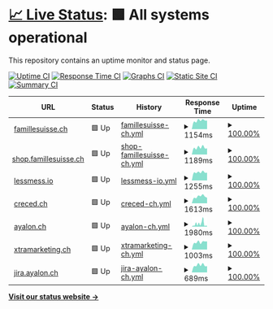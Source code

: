# [📈 Live Status](https://ayalon.github.io/upptime): <!--live status--> **🟩 All systems operational**

This repository contains an uptime monitor and status page.

[![Uptime CI](https://github.com/ayalon/upptime/workflows/Uptime%20CI/badge.svg)](https://github.com/ayalon/upptime/actions?query=workflow%3A%22Uptime+CI%22)
[![Response Time CI](https://github.com/ayalon/upptime/workflows/Response%20Time%20CI/badge.svg)](https://github.com/ayalon/upptime/actions?query=workflow%3A%22Response+Time+CI%22)
[![Graphs CI](https://github.com/ayalon/upptime/workflows/Graphs%20CI/badge.svg)](https://github.com/ayalon/upptime/actions?query=workflow%3A%22Graphs+CI%22)
[![Static Site CI](https://github.com/ayalon/upptime/workflows/Static%20Site%20CI/badge.svg)](https://github.com/ayalon/upptime/actions?query=workflow%3A%22Static+Site+CI%22)
[![Summary CI](https://github.com/ayalon/upptime/workflows/Summary%20CI/badge.svg)](https://github.com/ayalon/upptime/actions?query=workflow%3A%22Summary+CI%22)

<!--start: status pages-->
<!-- This summary is generated by Upptime (https://github.com/upptime/upptime) -->
<!-- Do not edit this manually, your changes will be overwritten -->
<!-- prettier-ignore -->
| URL | Status | History | Response Time | Uptime |
| --- | ------ | ------- | ------------- | ------ |
| <img alt="" src="https://icons.duckduckgo.com/ip3/famillesuisse.ch.ico" height="13"> [famillesuisse.ch](https://famillesuisse.ch) | 🟩 Up | [famillesuisse-ch.yml](https://github.com/ayalon/upptime/commits/HEAD/history/famillesuisse-ch.yml) | <details><summary><img alt="Response time graph" src="./graphs/famillesuisse-ch/response-time-week.png" height="20"> 1154ms</summary><br><a href="https://ayalon.github.io/upptime/history/famillesuisse-ch"><img alt="Response time 976" src="https://img.shields.io/endpoint?url=https%3A%2F%2Fraw.githubusercontent.com%2Fayalon%2Fupptime%2FHEAD%2Fapi%2Ffamillesuisse-ch%2Fresponse-time.json"></a><br><a href="https://ayalon.github.io/upptime/history/famillesuisse-ch"><img alt="24-hour response time 1155" src="https://img.shields.io/endpoint?url=https%3A%2F%2Fraw.githubusercontent.com%2Fayalon%2Fupptime%2FHEAD%2Fapi%2Ffamillesuisse-ch%2Fresponse-time-day.json"></a><br><a href="https://ayalon.github.io/upptime/history/famillesuisse-ch"><img alt="7-day response time 1154" src="https://img.shields.io/endpoint?url=https%3A%2F%2Fraw.githubusercontent.com%2Fayalon%2Fupptime%2FHEAD%2Fapi%2Ffamillesuisse-ch%2Fresponse-time-week.json"></a><br><a href="https://ayalon.github.io/upptime/history/famillesuisse-ch"><img alt="30-day response time 1279" src="https://img.shields.io/endpoint?url=https%3A%2F%2Fraw.githubusercontent.com%2Fayalon%2Fupptime%2FHEAD%2Fapi%2Ffamillesuisse-ch%2Fresponse-time-month.json"></a><br><a href="https://ayalon.github.io/upptime/history/famillesuisse-ch"><img alt="1-year response time 984" src="https://img.shields.io/endpoint?url=https%3A%2F%2Fraw.githubusercontent.com%2Fayalon%2Fupptime%2FHEAD%2Fapi%2Ffamillesuisse-ch%2Fresponse-time-year.json"></a></details> | <details><summary><a href="https://ayalon.github.io/upptime/history/famillesuisse-ch">100.00%</a></summary><a href="https://ayalon.github.io/upptime/history/famillesuisse-ch"><img alt="All-time uptime 83.60%" src="https://img.shields.io/endpoint?url=https%3A%2F%2Fraw.githubusercontent.com%2Fayalon%2Fupptime%2FHEAD%2Fapi%2Ffamillesuisse-ch%2Fuptime.json"></a><br><a href="https://ayalon.github.io/upptime/history/famillesuisse-ch"><img alt="24-hour uptime 100.00%" src="https://img.shields.io/endpoint?url=https%3A%2F%2Fraw.githubusercontent.com%2Fayalon%2Fupptime%2FHEAD%2Fapi%2Ffamillesuisse-ch%2Fuptime-day.json"></a><br><a href="https://ayalon.github.io/upptime/history/famillesuisse-ch"><img alt="7-day uptime 100.00%" src="https://img.shields.io/endpoint?url=https%3A%2F%2Fraw.githubusercontent.com%2Fayalon%2Fupptime%2FHEAD%2Fapi%2Ffamillesuisse-ch%2Fuptime-week.json"></a><br><a href="https://ayalon.github.io/upptime/history/famillesuisse-ch"><img alt="30-day uptime 99.93%" src="https://img.shields.io/endpoint?url=https%3A%2F%2Fraw.githubusercontent.com%2Fayalon%2Fupptime%2FHEAD%2Fapi%2Ffamillesuisse-ch%2Fuptime-month.json"></a><br><a href="https://ayalon.github.io/upptime/history/famillesuisse-ch"><img alt="1-year uptime 99.62%" src="https://img.shields.io/endpoint?url=https%3A%2F%2Fraw.githubusercontent.com%2Fayalon%2Fupptime%2FHEAD%2Fapi%2Ffamillesuisse-ch%2Fuptime-year.json"></a></details>
| <img alt="" src="https://icons.duckduckgo.com/ip3/shop.famillesuisse.ch.ico" height="13"> [shop.famillesuisse.ch](https://shop.famillesuisse.ch) | 🟩 Up | [shop-famillesuisse-ch.yml](https://github.com/ayalon/upptime/commits/HEAD/history/shop-famillesuisse-ch.yml) | <details><summary><img alt="Response time graph" src="./graphs/shop-famillesuisse-ch/response-time-week.png" height="20"> 1189ms</summary><br><a href="https://ayalon.github.io/upptime/history/shop-famillesuisse-ch"><img alt="Response time 1104" src="https://img.shields.io/endpoint?url=https%3A%2F%2Fraw.githubusercontent.com%2Fayalon%2Fupptime%2FHEAD%2Fapi%2Fshop-famillesuisse-ch%2Fresponse-time.json"></a><br><a href="https://ayalon.github.io/upptime/history/shop-famillesuisse-ch"><img alt="24-hour response time 1064" src="https://img.shields.io/endpoint?url=https%3A%2F%2Fraw.githubusercontent.com%2Fayalon%2Fupptime%2FHEAD%2Fapi%2Fshop-famillesuisse-ch%2Fresponse-time-day.json"></a><br><a href="https://ayalon.github.io/upptime/history/shop-famillesuisse-ch"><img alt="7-day response time 1189" src="https://img.shields.io/endpoint?url=https%3A%2F%2Fraw.githubusercontent.com%2Fayalon%2Fupptime%2FHEAD%2Fapi%2Fshop-famillesuisse-ch%2Fresponse-time-week.json"></a><br><a href="https://ayalon.github.io/upptime/history/shop-famillesuisse-ch"><img alt="30-day response time 1262" src="https://img.shields.io/endpoint?url=https%3A%2F%2Fraw.githubusercontent.com%2Fayalon%2Fupptime%2FHEAD%2Fapi%2Fshop-famillesuisse-ch%2Fresponse-time-month.json"></a><br><a href="https://ayalon.github.io/upptime/history/shop-famillesuisse-ch"><img alt="1-year response time 1104" src="https://img.shields.io/endpoint?url=https%3A%2F%2Fraw.githubusercontent.com%2Fayalon%2Fupptime%2FHEAD%2Fapi%2Fshop-famillesuisse-ch%2Fresponse-time-year.json"></a></details> | <details><summary><a href="https://ayalon.github.io/upptime/history/shop-famillesuisse-ch">100.00%</a></summary><a href="https://ayalon.github.io/upptime/history/shop-famillesuisse-ch"><img alt="All-time uptime 99.77%" src="https://img.shields.io/endpoint?url=https%3A%2F%2Fraw.githubusercontent.com%2Fayalon%2Fupptime%2FHEAD%2Fapi%2Fshop-famillesuisse-ch%2Fuptime.json"></a><br><a href="https://ayalon.github.io/upptime/history/shop-famillesuisse-ch"><img alt="24-hour uptime 100.00%" src="https://img.shields.io/endpoint?url=https%3A%2F%2Fraw.githubusercontent.com%2Fayalon%2Fupptime%2FHEAD%2Fapi%2Fshop-famillesuisse-ch%2Fuptime-day.json"></a><br><a href="https://ayalon.github.io/upptime/history/shop-famillesuisse-ch"><img alt="7-day uptime 100.00%" src="https://img.shields.io/endpoint?url=https%3A%2F%2Fraw.githubusercontent.com%2Fayalon%2Fupptime%2FHEAD%2Fapi%2Fshop-famillesuisse-ch%2Fuptime-week.json"></a><br><a href="https://ayalon.github.io/upptime/history/shop-famillesuisse-ch"><img alt="30-day uptime 98.51%" src="https://img.shields.io/endpoint?url=https%3A%2F%2Fraw.githubusercontent.com%2Fayalon%2Fupptime%2FHEAD%2Fapi%2Fshop-famillesuisse-ch%2Fuptime-month.json"></a><br><a href="https://ayalon.github.io/upptime/history/shop-famillesuisse-ch"><img alt="1-year uptime 99.77%" src="https://img.shields.io/endpoint?url=https%3A%2F%2Fraw.githubusercontent.com%2Fayalon%2Fupptime%2FHEAD%2Fapi%2Fshop-famillesuisse-ch%2Fuptime-year.json"></a></details>
| <img alt="" src="https://icons.duckduckgo.com/ip3/lessmess.io.ico" height="13"> [lessmess.io](https://lessmess.io) | 🟩 Up | [lessmess-io.yml](https://github.com/ayalon/upptime/commits/HEAD/history/lessmess-io.yml) | <details><summary><img alt="Response time graph" src="./graphs/lessmess-io/response-time-week.png" height="20"> 1255ms</summary><br><a href="https://ayalon.github.io/upptime/history/lessmess-io"><img alt="Response time 1290" src="https://img.shields.io/endpoint?url=https%3A%2F%2Fraw.githubusercontent.com%2Fayalon%2Fupptime%2FHEAD%2Fapi%2Flessmess-io%2Fresponse-time.json"></a><br><a href="https://ayalon.github.io/upptime/history/lessmess-io"><img alt="24-hour response time 1202" src="https://img.shields.io/endpoint?url=https%3A%2F%2Fraw.githubusercontent.com%2Fayalon%2Fupptime%2FHEAD%2Fapi%2Flessmess-io%2Fresponse-time-day.json"></a><br><a href="https://ayalon.github.io/upptime/history/lessmess-io"><img alt="7-day response time 1255" src="https://img.shields.io/endpoint?url=https%3A%2F%2Fraw.githubusercontent.com%2Fayalon%2Fupptime%2FHEAD%2Fapi%2Flessmess-io%2Fresponse-time-week.json"></a><br><a href="https://ayalon.github.io/upptime/history/lessmess-io"><img alt="30-day response time 1233" src="https://img.shields.io/endpoint?url=https%3A%2F%2Fraw.githubusercontent.com%2Fayalon%2Fupptime%2FHEAD%2Fapi%2Flessmess-io%2Fresponse-time-month.json"></a><br><a href="https://ayalon.github.io/upptime/history/lessmess-io"><img alt="1-year response time 1374" src="https://img.shields.io/endpoint?url=https%3A%2F%2Fraw.githubusercontent.com%2Fayalon%2Fupptime%2FHEAD%2Fapi%2Flessmess-io%2Fresponse-time-year.json"></a></details> | <details><summary><a href="https://ayalon.github.io/upptime/history/lessmess-io">100.00%</a></summary><a href="https://ayalon.github.io/upptime/history/lessmess-io"><img alt="All-time uptime 90.12%" src="https://img.shields.io/endpoint?url=https%3A%2F%2Fraw.githubusercontent.com%2Fayalon%2Fupptime%2FHEAD%2Fapi%2Flessmess-io%2Fuptime.json"></a><br><a href="https://ayalon.github.io/upptime/history/lessmess-io"><img alt="24-hour uptime 100.00%" src="https://img.shields.io/endpoint?url=https%3A%2F%2Fraw.githubusercontent.com%2Fayalon%2Fupptime%2FHEAD%2Fapi%2Flessmess-io%2Fuptime-day.json"></a><br><a href="https://ayalon.github.io/upptime/history/lessmess-io"><img alt="7-day uptime 100.00%" src="https://img.shields.io/endpoint?url=https%3A%2F%2Fraw.githubusercontent.com%2Fayalon%2Fupptime%2FHEAD%2Fapi%2Flessmess-io%2Fuptime-week.json"></a><br><a href="https://ayalon.github.io/upptime/history/lessmess-io"><img alt="30-day uptime 100.00%" src="https://img.shields.io/endpoint?url=https%3A%2F%2Fraw.githubusercontent.com%2Fayalon%2Fupptime%2FHEAD%2Fapi%2Flessmess-io%2Fuptime-month.json"></a><br><a href="https://ayalon.github.io/upptime/history/lessmess-io"><img alt="1-year uptime 99.98%" src="https://img.shields.io/endpoint?url=https%3A%2F%2Fraw.githubusercontent.com%2Fayalon%2Fupptime%2FHEAD%2Fapi%2Flessmess-io%2Fuptime-year.json"></a></details>
| <img alt="" src="https://icons.duckduckgo.com/ip3/creced.ch.ico" height="13"> [creced.ch](https://creced.ch) | 🟩 Up | [creced-ch.yml](https://github.com/ayalon/upptime/commits/HEAD/history/creced-ch.yml) | <details><summary><img alt="Response time graph" src="./graphs/creced-ch/response-time-week.png" height="20"> 1613ms</summary><br><a href="https://ayalon.github.io/upptime/history/creced-ch"><img alt="Response time 1660" src="https://img.shields.io/endpoint?url=https%3A%2F%2Fraw.githubusercontent.com%2Fayalon%2Fupptime%2FHEAD%2Fapi%2Fcreced-ch%2Fresponse-time.json"></a><br><a href="https://ayalon.github.io/upptime/history/creced-ch"><img alt="24-hour response time 1349" src="https://img.shields.io/endpoint?url=https%3A%2F%2Fraw.githubusercontent.com%2Fayalon%2Fupptime%2FHEAD%2Fapi%2Fcreced-ch%2Fresponse-time-day.json"></a><br><a href="https://ayalon.github.io/upptime/history/creced-ch"><img alt="7-day response time 1613" src="https://img.shields.io/endpoint?url=https%3A%2F%2Fraw.githubusercontent.com%2Fayalon%2Fupptime%2FHEAD%2Fapi%2Fcreced-ch%2Fresponse-time-week.json"></a><br><a href="https://ayalon.github.io/upptime/history/creced-ch"><img alt="30-day response time 1760" src="https://img.shields.io/endpoint?url=https%3A%2F%2Fraw.githubusercontent.com%2Fayalon%2Fupptime%2FHEAD%2Fapi%2Fcreced-ch%2Fresponse-time-month.json"></a><br><a href="https://ayalon.github.io/upptime/history/creced-ch"><img alt="1-year response time 1661" src="https://img.shields.io/endpoint?url=https%3A%2F%2Fraw.githubusercontent.com%2Fayalon%2Fupptime%2FHEAD%2Fapi%2Fcreced-ch%2Fresponse-time-year.json"></a></details> | <details><summary><a href="https://ayalon.github.io/upptime/history/creced-ch">100.00%</a></summary><a href="https://ayalon.github.io/upptime/history/creced-ch"><img alt="All-time uptime 84.14%" src="https://img.shields.io/endpoint?url=https%3A%2F%2Fraw.githubusercontent.com%2Fayalon%2Fupptime%2FHEAD%2Fapi%2Fcreced-ch%2Fuptime.json"></a><br><a href="https://ayalon.github.io/upptime/history/creced-ch"><img alt="24-hour uptime 100.00%" src="https://img.shields.io/endpoint?url=https%3A%2F%2Fraw.githubusercontent.com%2Fayalon%2Fupptime%2FHEAD%2Fapi%2Fcreced-ch%2Fuptime-day.json"></a><br><a href="https://ayalon.github.io/upptime/history/creced-ch"><img alt="7-day uptime 100.00%" src="https://img.shields.io/endpoint?url=https%3A%2F%2Fraw.githubusercontent.com%2Fayalon%2Fupptime%2FHEAD%2Fapi%2Fcreced-ch%2Fuptime-week.json"></a><br><a href="https://ayalon.github.io/upptime/history/creced-ch"><img alt="30-day uptime 100.00%" src="https://img.shields.io/endpoint?url=https%3A%2F%2Fraw.githubusercontent.com%2Fayalon%2Fupptime%2FHEAD%2Fapi%2Fcreced-ch%2Fuptime-month.json"></a><br><a href="https://ayalon.github.io/upptime/history/creced-ch"><img alt="1-year uptime 99.95%" src="https://img.shields.io/endpoint?url=https%3A%2F%2Fraw.githubusercontent.com%2Fayalon%2Fupptime%2FHEAD%2Fapi%2Fcreced-ch%2Fuptime-year.json"></a></details>
| <img alt="" src="https://icons.duckduckgo.com/ip3/ayalon.ch.ico" height="13"> [ayalon.ch](https://ayalon.ch) | 🟩 Up | [ayalon-ch.yml](https://github.com/ayalon/upptime/commits/HEAD/history/ayalon-ch.yml) | <details><summary><img alt="Response time graph" src="./graphs/ayalon-ch/response-time-week.png" height="20"> 1980ms</summary><br><a href="https://ayalon.github.io/upptime/history/ayalon-ch"><img alt="Response time 648" src="https://img.shields.io/endpoint?url=https%3A%2F%2Fraw.githubusercontent.com%2Fayalon%2Fupptime%2FHEAD%2Fapi%2Fayalon-ch%2Fresponse-time.json"></a><br><a href="https://ayalon.github.io/upptime/history/ayalon-ch"><img alt="24-hour response time 557" src="https://img.shields.io/endpoint?url=https%3A%2F%2Fraw.githubusercontent.com%2Fayalon%2Fupptime%2FHEAD%2Fapi%2Fayalon-ch%2Fresponse-time-day.json"></a><br><a href="https://ayalon.github.io/upptime/history/ayalon-ch"><img alt="7-day response time 1980" src="https://img.shields.io/endpoint?url=https%3A%2F%2Fraw.githubusercontent.com%2Fayalon%2Fupptime%2FHEAD%2Fapi%2Fayalon-ch%2Fresponse-time-week.json"></a><br><a href="https://ayalon.github.io/upptime/history/ayalon-ch"><img alt="30-day response time 1288" src="https://img.shields.io/endpoint?url=https%3A%2F%2Fraw.githubusercontent.com%2Fayalon%2Fupptime%2FHEAD%2Fapi%2Fayalon-ch%2Fresponse-time-month.json"></a><br><a href="https://ayalon.github.io/upptime/history/ayalon-ch"><img alt="1-year response time 663" src="https://img.shields.io/endpoint?url=https%3A%2F%2Fraw.githubusercontent.com%2Fayalon%2Fupptime%2FHEAD%2Fapi%2Fayalon-ch%2Fresponse-time-year.json"></a></details> | <details><summary><a href="https://ayalon.github.io/upptime/history/ayalon-ch">100.00%</a></summary><a href="https://ayalon.github.io/upptime/history/ayalon-ch"><img alt="All-time uptime 84.17%" src="https://img.shields.io/endpoint?url=https%3A%2F%2Fraw.githubusercontent.com%2Fayalon%2Fupptime%2FHEAD%2Fapi%2Fayalon-ch%2Fuptime.json"></a><br><a href="https://ayalon.github.io/upptime/history/ayalon-ch"><img alt="24-hour uptime 100.00%" src="https://img.shields.io/endpoint?url=https%3A%2F%2Fraw.githubusercontent.com%2Fayalon%2Fupptime%2FHEAD%2Fapi%2Fayalon-ch%2Fuptime-day.json"></a><br><a href="https://ayalon.github.io/upptime/history/ayalon-ch"><img alt="7-day uptime 100.00%" src="https://img.shields.io/endpoint?url=https%3A%2F%2Fraw.githubusercontent.com%2Fayalon%2Fupptime%2FHEAD%2Fapi%2Fayalon-ch%2Fuptime-week.json"></a><br><a href="https://ayalon.github.io/upptime/history/ayalon-ch"><img alt="30-day uptime 100.00%" src="https://img.shields.io/endpoint?url=https%3A%2F%2Fraw.githubusercontent.com%2Fayalon%2Fupptime%2FHEAD%2Fapi%2Fayalon-ch%2Fuptime-month.json"></a><br><a href="https://ayalon.github.io/upptime/history/ayalon-ch"><img alt="1-year uptime 99.68%" src="https://img.shields.io/endpoint?url=https%3A%2F%2Fraw.githubusercontent.com%2Fayalon%2Fupptime%2FHEAD%2Fapi%2Fayalon-ch%2Fuptime-year.json"></a></details>
| <img alt="" src="https://icons.duckduckgo.com/ip3/xtramarketing.ch.ico" height="13"> [xtramarketing.ch](https://xtramarketing.ch) | 🟩 Up | [xtramarketing-ch.yml](https://github.com/ayalon/upptime/commits/HEAD/history/xtramarketing-ch.yml) | <details><summary><img alt="Response time graph" src="./graphs/xtramarketing-ch/response-time-week.png" height="20"> 1003ms</summary><br><a href="https://ayalon.github.io/upptime/history/xtramarketing-ch"><img alt="Response time 1020" src="https://img.shields.io/endpoint?url=https%3A%2F%2Fraw.githubusercontent.com%2Fayalon%2Fupptime%2FHEAD%2Fapi%2Fxtramarketing-ch%2Fresponse-time.json"></a><br><a href="https://ayalon.github.io/upptime/history/xtramarketing-ch"><img alt="24-hour response time 1104" src="https://img.shields.io/endpoint?url=https%3A%2F%2Fraw.githubusercontent.com%2Fayalon%2Fupptime%2FHEAD%2Fapi%2Fxtramarketing-ch%2Fresponse-time-day.json"></a><br><a href="https://ayalon.github.io/upptime/history/xtramarketing-ch"><img alt="7-day response time 1003" src="https://img.shields.io/endpoint?url=https%3A%2F%2Fraw.githubusercontent.com%2Fayalon%2Fupptime%2FHEAD%2Fapi%2Fxtramarketing-ch%2Fresponse-time-week.json"></a><br><a href="https://ayalon.github.io/upptime/history/xtramarketing-ch"><img alt="30-day response time 1056" src="https://img.shields.io/endpoint?url=https%3A%2F%2Fraw.githubusercontent.com%2Fayalon%2Fupptime%2FHEAD%2Fapi%2Fxtramarketing-ch%2Fresponse-time-month.json"></a><br><a href="https://ayalon.github.io/upptime/history/xtramarketing-ch"><img alt="1-year response time 1043" src="https://img.shields.io/endpoint?url=https%3A%2F%2Fraw.githubusercontent.com%2Fayalon%2Fupptime%2FHEAD%2Fapi%2Fxtramarketing-ch%2Fresponse-time-year.json"></a></details> | <details><summary><a href="https://ayalon.github.io/upptime/history/xtramarketing-ch">100.00%</a></summary><a href="https://ayalon.github.io/upptime/history/xtramarketing-ch"><img alt="All-time uptime 90.13%" src="https://img.shields.io/endpoint?url=https%3A%2F%2Fraw.githubusercontent.com%2Fayalon%2Fupptime%2FHEAD%2Fapi%2Fxtramarketing-ch%2Fuptime.json"></a><br><a href="https://ayalon.github.io/upptime/history/xtramarketing-ch"><img alt="24-hour uptime 100.00%" src="https://img.shields.io/endpoint?url=https%3A%2F%2Fraw.githubusercontent.com%2Fayalon%2Fupptime%2FHEAD%2Fapi%2Fxtramarketing-ch%2Fuptime-day.json"></a><br><a href="https://ayalon.github.io/upptime/history/xtramarketing-ch"><img alt="7-day uptime 100.00%" src="https://img.shields.io/endpoint?url=https%3A%2F%2Fraw.githubusercontent.com%2Fayalon%2Fupptime%2FHEAD%2Fapi%2Fxtramarketing-ch%2Fuptime-week.json"></a><br><a href="https://ayalon.github.io/upptime/history/xtramarketing-ch"><img alt="30-day uptime 100.00%" src="https://img.shields.io/endpoint?url=https%3A%2F%2Fraw.githubusercontent.com%2Fayalon%2Fupptime%2FHEAD%2Fapi%2Fxtramarketing-ch%2Fuptime-month.json"></a><br><a href="https://ayalon.github.io/upptime/history/xtramarketing-ch"><img alt="1-year uptime 99.99%" src="https://img.shields.io/endpoint?url=https%3A%2F%2Fraw.githubusercontent.com%2Fayalon%2Fupptime%2FHEAD%2Fapi%2Fxtramarketing-ch%2Fuptime-year.json"></a></details>
| <img alt="" src="https://icons.duckduckgo.com/ip3/jira.ayalon.ch.ico" height="13"> [jira.ayalon.ch](https://jira.ayalon.ch) | 🟩 Up | [jira-ayalon-ch.yml](https://github.com/ayalon/upptime/commits/HEAD/history/jira-ayalon-ch.yml) | <details><summary><img alt="Response time graph" src="./graphs/jira-ayalon-ch/response-time-week.png" height="20"> 689ms</summary><br><a href="https://ayalon.github.io/upptime/history/jira-ayalon-ch"><img alt="Response time 670" src="https://img.shields.io/endpoint?url=https%3A%2F%2Fraw.githubusercontent.com%2Fayalon%2Fupptime%2FHEAD%2Fapi%2Fjira-ayalon-ch%2Fresponse-time.json"></a><br><a href="https://ayalon.github.io/upptime/history/jira-ayalon-ch"><img alt="24-hour response time 603" src="https://img.shields.io/endpoint?url=https%3A%2F%2Fraw.githubusercontent.com%2Fayalon%2Fupptime%2FHEAD%2Fapi%2Fjira-ayalon-ch%2Fresponse-time-day.json"></a><br><a href="https://ayalon.github.io/upptime/history/jira-ayalon-ch"><img alt="7-day response time 689" src="https://img.shields.io/endpoint?url=https%3A%2F%2Fraw.githubusercontent.com%2Fayalon%2Fupptime%2FHEAD%2Fapi%2Fjira-ayalon-ch%2Fresponse-time-week.json"></a><br><a href="https://ayalon.github.io/upptime/history/jira-ayalon-ch"><img alt="30-day response time 706" src="https://img.shields.io/endpoint?url=https%3A%2F%2Fraw.githubusercontent.com%2Fayalon%2Fupptime%2FHEAD%2Fapi%2Fjira-ayalon-ch%2Fresponse-time-month.json"></a><br><a href="https://ayalon.github.io/upptime/history/jira-ayalon-ch"><img alt="1-year response time 688" src="https://img.shields.io/endpoint?url=https%3A%2F%2Fraw.githubusercontent.com%2Fayalon%2Fupptime%2FHEAD%2Fapi%2Fjira-ayalon-ch%2Fresponse-time-year.json"></a></details> | <details><summary><a href="https://ayalon.github.io/upptime/history/jira-ayalon-ch">100.00%</a></summary><a href="https://ayalon.github.io/upptime/history/jira-ayalon-ch"><img alt="All-time uptime 99.94%" src="https://img.shields.io/endpoint?url=https%3A%2F%2Fraw.githubusercontent.com%2Fayalon%2Fupptime%2FHEAD%2Fapi%2Fjira-ayalon-ch%2Fuptime.json"></a><br><a href="https://ayalon.github.io/upptime/history/jira-ayalon-ch"><img alt="24-hour uptime 100.00%" src="https://img.shields.io/endpoint?url=https%3A%2F%2Fraw.githubusercontent.com%2Fayalon%2Fupptime%2FHEAD%2Fapi%2Fjira-ayalon-ch%2Fuptime-day.json"></a><br><a href="https://ayalon.github.io/upptime/history/jira-ayalon-ch"><img alt="7-day uptime 100.00%" src="https://img.shields.io/endpoint?url=https%3A%2F%2Fraw.githubusercontent.com%2Fayalon%2Fupptime%2FHEAD%2Fapi%2Fjira-ayalon-ch%2Fuptime-week.json"></a><br><a href="https://ayalon.github.io/upptime/history/jira-ayalon-ch"><img alt="30-day uptime 100.00%" src="https://img.shields.io/endpoint?url=https%3A%2F%2Fraw.githubusercontent.com%2Fayalon%2Fupptime%2FHEAD%2Fapi%2Fjira-ayalon-ch%2Fuptime-month.json"></a><br><a href="https://ayalon.github.io/upptime/history/jira-ayalon-ch"><img alt="1-year uptime 99.95%" src="https://img.shields.io/endpoint?url=https%3A%2F%2Fraw.githubusercontent.com%2Fayalon%2Fupptime%2FHEAD%2Fapi%2Fjira-ayalon-ch%2Fuptime-year.json"></a></details>

<!--end: status pages-->

[**Visit our status website →**](https://ayalon.github.io/upptime)
